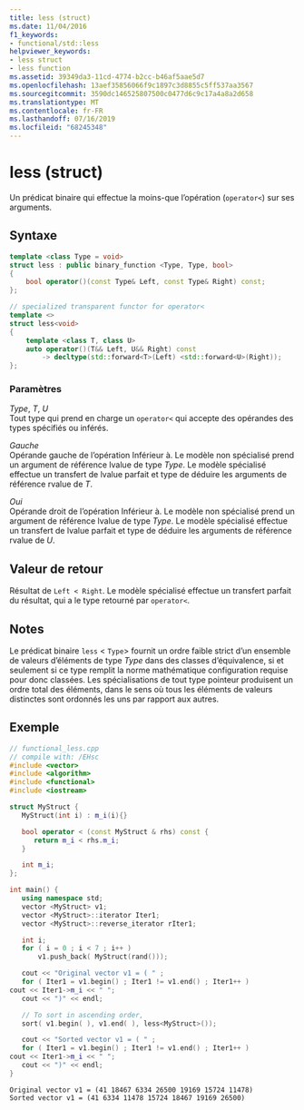 ```yaml
---
title: less (struct)
ms.date: 11/04/2016
f1_keywords:
- functional/std::less
helpviewer_keywords:
- less struct
- less function
ms.assetid: 39349da3-11cd-4774-b2cc-b46af5aae5d7
ms.openlocfilehash: 13aef35856066f9c1897c3d8855c5ff537aa3567
ms.sourcegitcommit: 3590dc146525807500c0477d6c9c17a4a8a2d658
ms.translationtype: MT
ms.contentlocale: fr-FR
ms.lasthandoff: 07/16/2019
ms.locfileid: "68245348"
---
```

# <a name="less-struct"></a>less (struct)

Un prédicat binaire qui effectue la moins-que l’opération (`operator<`) sur ses arguments.

## <a name="syntax"></a>Syntaxe

```cpp
template <class Type = void>
struct less : public binary_function <Type, Type, bool>
{
    bool operator()(const Type& Left, const Type& Right) const;
};

// specialized transparent functor for operator<
template <>
struct less<void>
{
    template <class T, class U>
    auto operator()(T&& Left, U&& Right) const
        -> decltype(std::forward<T>(Left) <std::forward<U>(Right));
};
```

### <a name="parameters"></a>Paramètres

*Type*, *T*, *U*\
Tout type qui prend en charge un `operator<` qui accepte des opérandes des types spécifiés ou inférés.

*Gauche*\
Opérande gauche de l’opération Inférieur à. Le modèle non spécialisé prend un argument de référence lvalue de type *Type*. Le modèle spécialisé effectue un transfert de lvalue parfait et type de déduire les arguments de référence rvalue de *T*.

*Oui*\
Opérande droit de l’opération Inférieur à. Le modèle non spécialisé prend un argument de référence lvalue de type *Type*. Le modèle spécialisé effectue un transfert de lvalue parfait et type de déduire les arguments de référence rvalue de *U*.

## <a name="return-value"></a>Valeur de retour

Résultat de `Left < Right`. Le modèle spécialisé effectue un transfert parfait du résultat, qui a le type retourné par `operator<`.

## <a name="remarks"></a>Notes

Le prédicat binaire `less` < `Type`> fournit un ordre faible strict d’un ensemble de valeurs d’éléments de type *Type* dans des classes d’équivalence, si et seulement si ce type remplit la norme mathématique configuration requise pour donc classées. Les spécialisations de tout type pointeur produisent un ordre total des éléments, dans le sens où tous les éléments de valeurs distinctes sont ordonnés les uns par rapport aux autres.

## <a name="example"></a>Exemple

```cpp
// functional_less.cpp
// compile with: /EHsc
#include <vector>
#include <algorithm>
#include <functional>
#include <iostream>

struct MyStruct {
   MyStruct(int i) : m_i(i){}

   bool operator < (const MyStruct & rhs) const {
      return m_i < rhs.m_i;
   }

   int m_i;
};

int main() {
   using namespace std;
   vector <MyStruct> v1;
   vector <MyStruct>::iterator Iter1;
   vector <MyStruct>::reverse_iterator rIter1;

   int i;
   for ( i = 0 ; i < 7 ; i++ )
       v1.push_back( MyStruct(rand()));

   cout << "Original vector v1 = ( " ;
   for ( Iter1 = v1.begin() ; Iter1 != v1.end() ; Iter1++ )
cout << Iter1->m_i << " ";
   cout << ")" << endl;

   // To sort in ascending order,
   sort( v1.begin( ), v1.end( ), less<MyStruct>());

   cout << "Sorted vector v1 = ( " ;
   for ( Iter1 = v1.begin() ; Iter1 != v1.end() ; Iter1++ )
cout << Iter1->m_i << " ";
   cout << ")" << endl;
}
```

```Output
Original vector v1 = (41 18467 6334 26500 19169 15724 11478)
Sorted vector v1 = (41 6334 11478 15724 18467 19169 26500)
```
